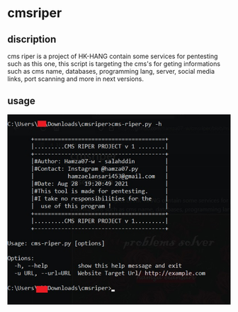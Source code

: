 # cmsriper
## discription
cms riper is a project of HK-HANG contain some services for pentesting such as this one, this script is targeting the cms's for geting informations such as cms name, databases, programming lang, server, social media links, port scanning and more in next versions.

## usage
![Programmer and Problems solver](https://raw.githubusercontent.com/hamza07-w/cmsriper/main/exmp.jpg)
